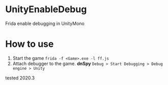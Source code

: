 # UnityEnableDebug
Frida enable debugging  in UnityMono

# How to use

1. Start the game `frida -f <Game>.exe -l ff.js`
2. Attach debugger to the game. **dnSpy** `Debug > Start Debugging > Debug engine > Unity`

tested 2020.3
